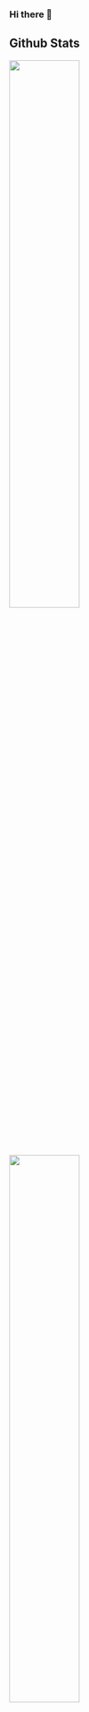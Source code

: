 ### Hi there 👋

<!--
**dovanthao2404/dovanthao2404** is a ✨ _special_ ✨ repository because its `README.md` (this file) appears on your GitHub profile.

Here are some ideas to get you started:

- 🔭 I’m currently working on ...
- 🌱 I’m currently learning ...
- 👯 I’m looking to collaborate on ...
- 🤔 I’m looking for help with ...
- 💬 Ask me about ...
- 📫 How to reach me: ...
- 😄 Pronouns: ...
- ⚡ Fun fact: ...
-->
## Github Stats  
<img src="https://github-readme-stats.vercel.app/api?username=dovanthao2404" align="left" style="width: 50%" />
<br/><br/>
<img src="https://github-readme-stats.vercel.app/api/top-langs/?username=dovanthao2404&layout=compact" align="left" style="width: 50%" />
